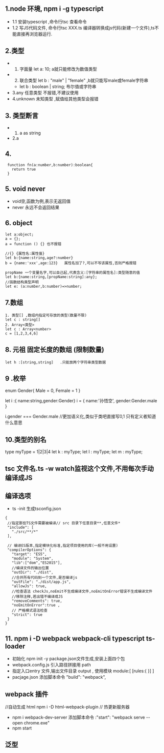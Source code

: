 ## 1.node 环境, npm i -g typescript 
 - 1.1 安装typescript ,命令行tsc 查看命令
 - 1.2 写JS代码文件, 命令行tsc XXX.ts 编译器转换成js代码(新建一个文件),ts不能直接再浏览器运行.
## 2.类型
- 1. 字面量  let a: 10; a就只能修改为数值类型
- 2. 联合类型  let b : "male" | "female" ,b就只能写male或female字符串
    - let b : boolean | string; 布尔值或字符串
- 3.any  任意类型 不报错,不建议使用
- 4.unknown 未知类型 ,赋值给其他类型会报错
## 3. 类型断言
 - 1. a as string 
 - 2.<string>a
  
## 4. 
 ```
  function fn(a:number,b:number):boolean{
    return true
  }
``` 
## 5. void never
- void空,函数为例,表示无返回值
- never 永远不会返回结果
  
## 6. object 
```
let a:object;
a = {};
a = function () {} 也不报错

//{} {属性名:属性值}
let b:{name:string,age?:number}
b = {name:'xxx',age:123}   属性名加了?,可以不写该属性,否则严格报错

```
```
propName 一个变量名字,可以自己起,代表含义:[字符串的属性名]:类型随意的值
let b:{name:string,[propName:string]:any};
//函数结构类型声明
let e: (a:number,b:number)=>number;
```
## 7.数组
```
1. 类型[] ,数组内指定可存放的类型(数量不限)
let c : string[]
2. Array<类型>
let c : Array<number>  
c = [1,2,3,4,6]
```
## 8. 元祖 固定长度的数组 (限制数量)
```
let h :[string,string]   .只能放两个字符串类型数据
```
## 9 .枚举 
enum Gender{
  Male = 0,
  Female = 1
}

let i :{ name:string,gender:Gender}
i = {
  name:'孙悟空',
  gender:Gender.male
}

i.gender === Gender.male    //更加语义化,类似于类吧直接写0,1 只有定义者知道什么意思

## 10.类型的别名
type myType = 1|2|3|4
let k : myType;
let l : myType;
let m : myType;


## tsc 文件名.ts -w   watch监视这个文件,不用每次手动编译成JS

## 编译选项
 - ts -init 生成tsconfig.json 
 ```
 {    
  //指定那些TS文件需要被编译// src 目录下任意目录**,任意文件*
  "include": [
    "./src/**/*"
  ],
 
  // 编译ES版本,指定模块化标准,指定项目使用的库(一般不用设置)
  "compilerOptions": {
    "target": "ES5",
    "module": "System",
    "lib":["dom","ES2015"],
    //编译文件的输出位置
    "outDir": "./dist",
    //合并所有代码到一个文件,是否编译js
    "outFile": "./dist/app.js",
    "allowJs": true,
    //检查语法 checkJs,noEmit不生成编译文件,noEmitOnError错误不生成编译文件
    //移除注释,若出错不编译成JS
    "removeComments": true,
    "noEmitOnError":true ,
    // 严格模式语法检查
    "strict": true
  }
}

 ```
 ## 11. npm i -D webpack webpack-cli typescript ts-loader
 - 初始化 npm init -y  package.json文件生成,安装上面四个包
 - webpack.config.js 引入路径拼接用 path
 - 指定入口entry 文件,输出文件目录 output , 使用模块 module:[ [rules:{ }] ]
 - pacjage.json 添加脚本命令 "build": "webpack",
    
## webpack 插件 
//自动生成 html
npm i -D html-webpack-plugin
// 热更新服务器
 - npm i webpack-dev-server
 添加脚本命令 :"start": "webpack serve --open chrome.exe"
 - npm start


## 泛型 <T> 